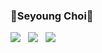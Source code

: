 ### 🐬Seyoung Choi🐬

<a href="https://sopt.org/"><img src="https://img.shields.io/badge/SOPT -blueviolet?style=flat-square&logoColor=white"/></a>
&nbsp;
<a href="https://sebada.tistory.com/"><img src="https://img.shields.io/badge/Tech Blog-black?style=flat-square&logo=Tistory&logoColor=white"/></a>
&nbsp;
<a href="mailto:sychoi0516@naver.com"><img src="https://img.shields.io/badge/Gmail -EA4335?style=flat-square&logo=Gmail&logoColor=white"/></a>
&nbsp;
